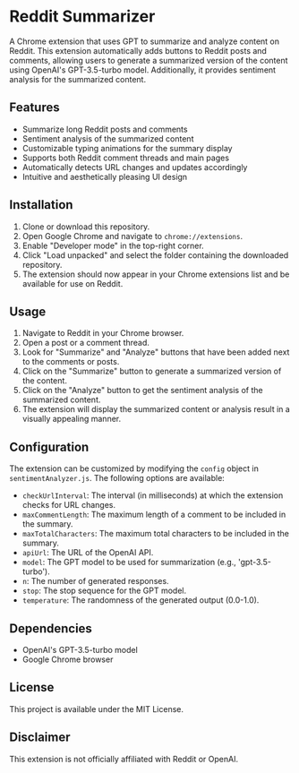 <h1>Reddit Summarizer</h1><p>A Chrome extension that uses GPT to summarize and analyze content on Reddit. This extension automatically adds buttons to Reddit posts and comments, allowing users to generate a summarized version of the content using OpenAI's GPT-3.5-turbo model. Additionally, it provides sentiment analysis for the summarized content.</p><h2>Features</h2><ul><li>Summarize long Reddit posts and comments</li><li>Sentiment analysis of the summarized content</li><li>Customizable typing animations for the summary display</li><li>Supports both Reddit comment threads and main pages</li><li>Automatically detects URL changes and updates accordingly</li><li>Intuitive and aesthetically pleasing UI design</li></ul><h2>Installation</h2><ol><li>Clone or download this repository.</li><li>Open Google Chrome and navigate to <code>chrome://extensions</code>.</li><li>Enable "Developer mode" in the top-right corner.</li><li>Click "Load unpacked" and select the folder containing the downloaded repository.</li><li>The extension should now appear in your Chrome extensions list and be available for use on Reddit.</li></ol><h2>Usage</h2><ol><li>Navigate to Reddit in your Chrome browser.</li><li>Open a post or a comment thread.</li><li>Look for "Summarize" and "Analyze" buttons that have been added next to the comments or posts.</li><li>Click on the "Summarize" button to generate a summarized version of the content.</li><li>Click on the "Analyze" button to get the sentiment analysis of the summarized content.</li><li>The extension will display the summarized content or analysis result in a visually appealing manner.</li></ol><h2>Configuration</h2><p>The extension can be customized by modifying the <code>config</code> object in <code>sentimentAnalyzer.js</code>. The following options are available:</p><ul><li><code>checkUrlInterval</code>: The interval (in milliseconds) at which the extension checks for URL changes.</li><li><code>maxCommentLength</code>: The maximum length of a comment to be included in the summary.</li><li><code>maxTotalCharacters</code>: The maximum total characters to be included in the summary.</li><li><code>apiUrl</code>: The URL of the OpenAI API.</li><li><code>model</code>: The GPT model to be used for summarization (e.g., 'gpt-3.5-turbo').</li><li><code>n</code>: The number of generated responses.</li><li><code>stop</code>: The stop sequence for the GPT model.</li><li><code>temperature</code>: The randomness of the generated output (0.0-1.0).</li></ul><h2>Dependencies</h2><ul><li>OpenAI's GPT-3.5-turbo model</li><li>Google Chrome browser</li></ul><h2>License</h2><p>This project is available under the MIT License.</p><h2>Disclaimer</h2><p>This extension is not officially affiliated with Reddit or OpenAI.</p>
